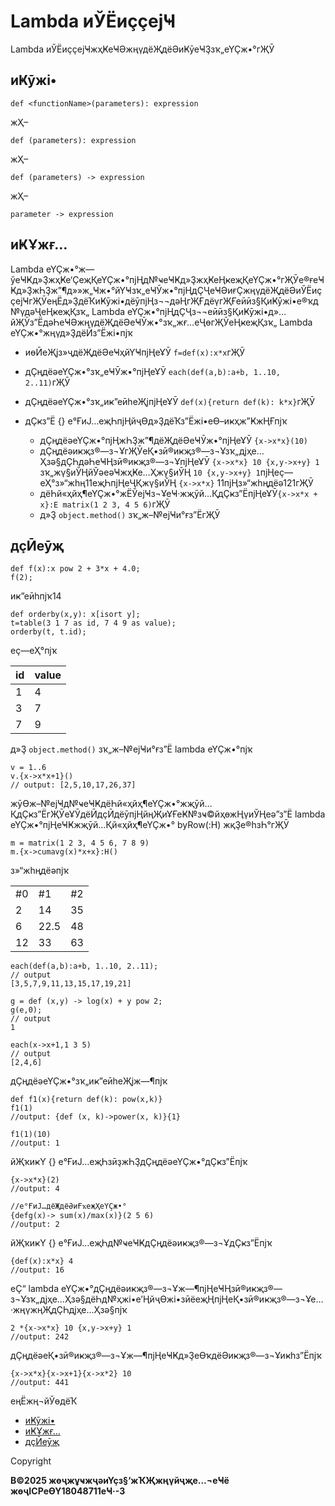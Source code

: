 # Lambda иЎЁиҫҫејҸ

Lambda иЎЁиҫҫејҸжҳҜеҸӘжңүдёҖдёӘиҜӯеҸҘзҡ„еҮҪж•°гҖӮ

## иҜӯжі•

`def <functionName>(parameters):
expression`

жҲ–

`def (parameters): expression`

жҲ–

`def (parameters) -> expression`

жҲ–

`parameter -> expression`

## иҜҰжғ…

Lambda еҮҪж•°ж—ўеҸҜд»ҘжҳҜе‘ҪеҗҚеҮҪж•°пјҢд№ҹеҸҜд»ҘжҳҜеҢҝеҗҚеҮҪж•°гҖӮе®ғеҸҜд»ҘжҺҘж”¶д»»ж„Ҹж•°йҮҸзҡ„еҸӮж•°пјҢдҪҶеҸӘиғҪжңүдёҖдёӘиЎЁиҫҫејҸгҖӮеңЁд»ҘдёҠиҜӯжі•дёӯпјҢз¬¬дәҢгҖҒдёүгҖҒеӣӣз§ҚиҜӯжі•е®ҡд№үдәҶеҢҝеҗҚзҡ„ Lambda
еҮҪж•°пјҢдҪҶз¬¬еӣӣз§ҚиҜӯжі•д»…йҖӮз”ЁдәҺеҸӘжңүдёҖдёӘеҸӮж•°зҡ„жғ…еҶөгҖӮеҢҝеҗҚзҡ„ Lambda еҮҪж•°жңүд»ҘдёӢз”Ёжі•пјҡ

* иөӢеҖјз»ҷдёҖдёӘеҸҳйҮҸпјҢеҰӮ `f=def(x):x*x`гҖӮ
* дҪңдёәеҮҪж•°зҡ„еҸӮж•°пјҢеҰӮ `each(def(a,b):a+b, 1..10, 2..11)`гҖӮ
* дҪңдёәеҮҪж•°зҡ„иҝ”еӣһеҖјпјҢеҰӮ `def(x){return def(k): k*x}`гҖӮ
* дҪҝз”Ё {} е°ҒиЈ…еҗҺпјҢйҷӨд»ҘдёҠз”Ёжі•еӨ–иҝҳж”ҜжҢҒпјҡ

  + дҪңдёәеҮҪж•°пјҢжҺҘж”¶дёҖдёӘеҸӮж•°пјҢеҰӮ `{x->x*x}(10)`
  + дҪңдёәиҝҗз®—з¬ҰгҖӮеҚ•зӣ®иҝҗз®—з¬Ұзҡ„дјҳе…Ҳзә§дҪҺдәҺеҸҢзӣ®иҝҗз®—з¬ҰпјҢеҰӮ `{x->x*x} 10 {x,y->x+y} 1`
    зҡ„жү§иЎҢйЎәеәҸжҳҜе…Ҳжү§иЎҢ `10 {x,y->x+y} 1`пјҢеҫ—еҲ°з»“жһң11еҗҺпјҢеҶҚжү§иЎҢ
    `{x->x*x}` 11пјҢз»“жһңдёә121гҖӮ
  + дёҺй«ҳйҳ¶еҮҪж•°жЁЎејҸз¬ҰеҸ·жҗӯй…ҚдҪҝз”ЁпјҢеҰӮ`{x->x*x + x}:E matrix(1 2 3, 4 5
    6)`гҖӮ
  + д»Ҙ `object.method()` зҡ„ж–№ејҸи°ғз”ЁгҖӮ

## дҫӢеӯҗ

```
def f(x):x pow 2 + 3*x + 4.0;
f(2);
```

иҝ”еӣһпјҡ14

```
def orderby(x,y): x[isort y];
t=table(3 1 7 as id, 7 4 9 as value);
orderby(t, t.id);
```

еҫ—еҲ°пјҡ

| id | value |
| --- | --- |
| 1 | 4 |
| 3 | 7 |
| 7 | 9 |

д»Ҙ `object.method()` зҡ„ж–№ејҸи°ғз”Ё lambda еҮҪж•°пјҡ

```
v = 1..6
v.{x->x*x+1}()
// output: [2,5,10,17,26,37]
```

жӯӨж–№ејҸд№ҹеҸҜдёҺй«ҳйҳ¶еҮҪж•°жҗӯй…ҚдҪҝз”ЁгҖӮеҰӮдёӢдҫӢдёӯпјҢйңҖиҰҒеҜ№зҹ©йҳөжҢүиЎҢеә”з”Ё lambda еҮҪж•°пјҢеҸҜжҗӯй…Қй«ҳйҳ¶еҮҪж•° byRow(:H)
жқҘе®һзҺ°гҖӮ

```
m = matrix(1 2 3, 4 5 6, 7 8 9)
m.{x->cumavg(x)*x+x}:H()
```

з»“жһңдёәпјҡ

|  |  |  |
| --- | --- | --- |
| #0 | #1 | #2 |
| 2 | 14 | 35 |
| 6 | 22.5 | 48 |
| 12 | 33 | 63 |

```
each(def(a,b):a+b, 1..10, 2..11);
// output
[3,5,7,9,11,13,15,17,19,21]

g = def (x,y) -> log(x) + y pow 2;
g(e,0);
// output
1

each(x->x+1,1 3 5)
// output
[2,4,6]
```

дҪңдёәеҮҪж•°зҡ„иҝ”еӣһеҖјж—¶пјҡ

```
def f1(x){return def(k): pow(x,k)}
f1(1)
//output: {def (x, k)->power(x, k)}{1}

f1(1)(10)
//output: 1
```

йҖҡиҝҮ {} е°ҒиЈ…еҗҺзӣҙжҺҘдҪңдёәеҮҪж•°дҪҝз”Ёпјҡ

```
{x->x*x}(2)
//output: 4

//е°ҒиЈ…дёҖдёӘиҒҡеҗҲеҮҪж•°
{defg(x)-> sum(x)/max(x)}(2 5 6)
//output: 2
```

йҖҡиҝҮ {} е°ҒиЈ…еҗҺд№ҹеҸҜдҪңдёәиҝҗз®—з¬ҰдҪҝз”Ёпјҡ

```
{def(x):x*x} 4
//output: 16
```

еҪ“ lambda еҮҪж•°дҪңдёәиҝҗз®—з¬Ұж—¶пјҢеҸҢзӣ®иҝҗз®—з¬Ұзҡ„дјҳе…Ҳзә§дёҺд№ҳжі•е’ҢйҷӨжі•зӣёеҗҢпјҢеҚ•зӣ®иҝҗз®—з¬Ұе…·жңүжңҖдҪҺдјҳе…Ҳзә§пјҡ

```
2 *{x->x*x} 10 {x,y->x+y} 1
//output: 242
```

дҪңдёәеҚ•зӣ®иҝҗз®—з¬Ұж—¶пјҢеҸҜд»ҘеӨҡдёӘиҝҗз®—з¬Ұиҝһз”Ёпјҡ

```
{x->x*x}{x->x+1}{x->x*2} 10
//output: 441
```

еңЁжң¬йЎөдёҠ

* [иҜӯжі•](#%E8%AF%AD%E6%B3%95)
* [иҜҰжғ…](#%E8%AF%A6%E6%83%85)
* [дҫӢеӯҗ](#%E4%BE%8B%E5%AD%90)

Copyright

**В©2025 жөҷжұҹжҷәиҮҫз§‘жҠҖжңүйҷҗе…¬еҸё жөҷICPеӨҮ18048711еҸ·-3**
